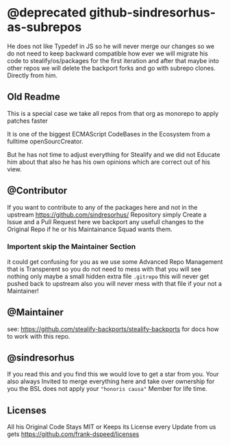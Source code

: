 # @deprecated github-sindresorhus-as-subrepos
He does not like Typedef in JS so he will never merge our changes so we do not need to keep backward compatible how ever we will migrate his code to stealify/os/packages for the first iteration and after that maybe into other repos we will delete the backport forks and go with subrepo clones. Directly from him. 

## Old Readme
This is a special case we take all repos from that org as monorepo to apply patches faster

It is one of the biggest ECMAScript CodeBases in the Ecosystem from a fulltime openSourcCreator.

But he has not time to adjust everything for Stealify and we did not Educate him about that also he has his own opinions which are correct out of his view.

## @Contributor
If you want to contribute to any of the packages here and not in the upstream https://github.com/sindresorhus/<repo-name> Repository simply Create a Issue and a Pull Request here we backport any usefull changes to the Original Repo if he or his Maintainance Squad wants them.

### Importent skip the Maintainer Section 
it could get confusing for you as we use some Advanced Repo Management that is Transperent so you do not need to mess with that you will see nothing only maybe a small hidden extra file ```.gitrepo``` this will never get pushed back to upstream also you will never mess with that file if your not a Maintainer!

## @Maintainer
see: https://github.com/stealify-backports/stealify-backports for docs how to work with this repo.

## @sindresorhus
If you read this and you find this we would love to get a star from you. Your also always Invited to merge everything here and take over ownership for you the BSL does not apply your ```"honoris causa"``` Member for life time. 
  
## Licenses
All his Original Code Stays MIT or Keeps its License every Update from us gets https://github.com/frank-dspeed/licenses
